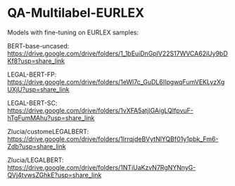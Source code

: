 # QA-Multilabel-EURLEX

Models with fine-tuning on EURLEX samples:

BERT-base-uncased: https://drive.google.com/drive/folders/1_1bEuiDnGplV22S17WVCA62iUy9bDKf8?usp=share_link

LEGAL-BERT-FP: https://drive.google.com/drive/folders/1eWl7c_GuDL6IIpgwqFumVEKLyzXgUXjU?usp=share_link

LEGAL-BERT-SC: https://drive.google.com/drive/folders/1vXFA5atjIGAigLQlfpvuF-hTgFumMAhu?usp=share_link

Zlucia/customeLEGALBERT: https://drive.google.com/drive/folders/1lrrqjdeBVytNlYQBf01y1pbk_Fm6-Zdb?usp=share_link

Zlucia/LEGALBERT: https://drive.google.com/drive/folders/1NTjUaKzvN7RgNYNnyG-QVj4tvwsZGhkE?usp=share_link
